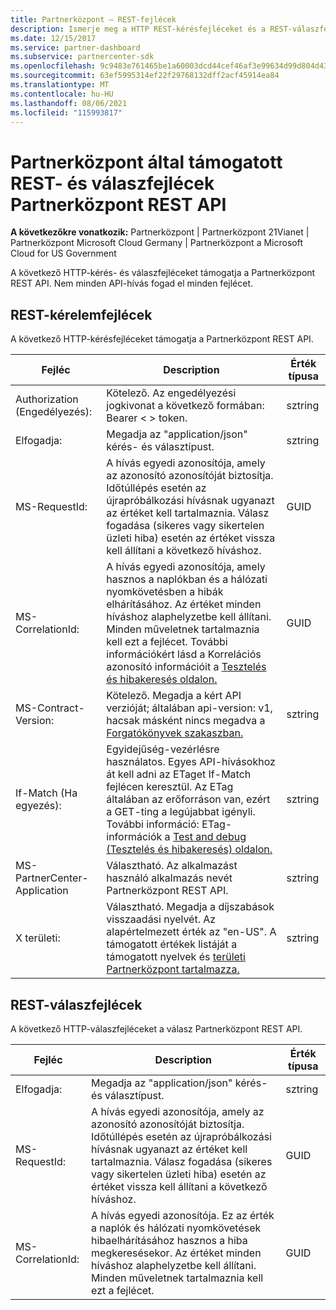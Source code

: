 ```yaml
---
title: Partnerközpont – REST-fejlécek
description: Ismerje meg a HTTP REST-kérésfejléceket és a REST-válaszfejléceket, amelyek a Partnerközpont REST API.
ms.date: 12/15/2017
ms.service: partner-dashboard
ms.subservice: partnercenter-sdk
ms.openlocfilehash: 9c9483e761465be1a60003dcd44cef46af3e99634d99d804d43d101d6b8ef700
ms.sourcegitcommit: 63ef5995314ef22f29768132dff2acf45914ea84
ms.translationtype: MT
ms.contentlocale: hu-HU
ms.lasthandoff: 08/06/2021
ms.locfileid: "115993817"
---
```

# <a name="partner-center-rest-and-response-headers-supported-by-the-partner-center-rest-api"></a>Partnerközpont által támogatott REST- és válaszfejlécek Partnerközpont REST API 

**A következőkre vonatkozik:** Partnerközpont | Partnerközpont 21Vianet | Partnerközpont Microsoft Cloud Germany | Partnerközpont a Microsoft Cloud for US Government

A következő HTTP-kérés- és válaszfejléceket támogatja a Partnerközpont REST API. Nem minden API-hívás fogad el minden fejlécet.

## <a name="rest-request-headers"></a>REST-kérelemfejlécek

A következő HTTP-kérésfejléceket támogatja a Partnerközpont REST API.

| Fejléc                       | Description                                                                                                                                                                                                                                                                            | Érték típusa |
|------------------------------|----------------------------------------------------------------------------------------------------------------------------------------------------------------------------------------------------------------------------------------------------------------------------------------|------------|
| Authorization (Engedélyezés):               | Kötelező. Az engedélyezési jogkivonat a következő formában: Bearer &lt; &gt; token.                                                                                                                                                                                                                    | sztring     |
| Elfogadja:                      | Megadja az "application/json" kérés- és választípust.                                                                                                                                                                                                                           | sztring     |
| MS-RequestId:                | A hívás egyedi azonosítója, amely az azonosító azonosítóját biztosítja. Időtúllépés esetén az újrapróbálkozási hívásnak ugyanazt az értéket kell tartalmaznia. Válasz fogadása (sikeres vagy sikertelen üzleti hiba) esetén az értéket vissza kell állítani a következő híváshoz.                                            | GUID       |
| MS-CorrelationId:            | A hívás egyedi azonosítója, amely hasznos a naplókban és a hálózati nyomkövetésben a hibák elhárításához. Az értéket minden híváshoz alaphelyzetbe kell állítani. Minden műveletnek tartalmaznia kell ezt a fejlécet. További információkért lásd a Korrelációs azonosító információit a [Tesztelés és hibakeresés oldalon.](test-and-debug.md) | GUID       |
| MS-Contract-Version:         | Kötelező. Megadja a kért API verzióját; általában api-version: v1, hacsak másként nincs megadva a [Forgatókönyvek szakaszban.](scenarios.md)                                                                                                                                  | sztring     |
| If-Match (Ha egyezés):                    | Egyidejűség-vezérlésre használatos. Egyes API-hívásokhoz át kell adni az ETaget If-Match fejlécen keresztül. Az ETag általában az erőforráson van, ezért a GET-ting a legújabbat igényli. További információ: ETag-információk a [Test and debug (Tesztelés és hibakeresés) oldalon.](test-and-debug.md)                | sztring     |
| MS-PartnerCenter-Application | Választható. Az alkalmazást használó alkalmazás nevét Partnerközpont REST API.                                                                                                                                                                                             | sztring     |
| X területi:                    | Választható. Megadja a díjszabások visszaadási nyelvét. Az alapértelmezett érték az "en-US". A támogatott értékek listáját a támogatott nyelvek és [területi Partnerközpont tartalmazza.](partner-center-supported-languages-and-locales.md)                                                                                                                                                                                                  | sztring     |

## <a name="rest-response-headers"></a>REST-válaszfejlécek

A következő HTTP-válaszfejléceket a válasz Partnerközpont REST API.

| Fejléc            | Description                                                                                                                                                                                                                                 | Érték típusa |
|-------------------|---------------------------------------------------------------------------------------------------------------------------------------------------------------------------------------------------------------------------------------------|------------|
| Elfogadja:           | Megadja az "application/json" kérés- és választípust.                                                                                                                                                                                | sztring     |
| MS-RequestId:     | A hívás egyedi azonosítója, amely az azonosító azonosítóját biztosítja. Időtúllépés esetén az újrapróbálkozási hívásnak ugyanazt az értéket kell tartalmaznia. Válasz fogadása (sikeres vagy sikertelen üzleti hiba) esetén az értéket vissza kell állítani a következő híváshoz. | GUID       |
| MS-CorrelationId: | A hívás egyedi azonosítója. Ez az érték a naplók és hálózati nyomkövetések hibaelhárításához hasznos a hiba megkeresésekor. Az értéket minden híváshoz alaphelyzetbe kell állítani. Minden műveletnek tartalmaznia kell ezt a fejlécet.                                                       | GUID       |

